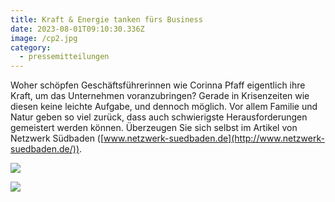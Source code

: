 ```yaml
---
title: Kraft & Energie tanken fürs Business
date: 2023-08-01T09:10:30.336Z
image: /cp2.jpg
category:
  - pressemitteilungen
---
```

Woher schöpfen Geschäftsführerinnen wie Corinna Pfaff eigentlich ihre Kraft, um das Unternehmen voranzubringen? Gerade in Krisenzeiten wie diesen keine leichte Aufgabe, und dennoch möglich. Vor allem Familie und Natur geben so viel zurück, dass auch schwierigste Herausforderungen gemeistert werden können. Überzeugen Sie sich selbst im Artikel von Netzwerk Südbaden ([www.netzwerk-suedbaden.de](http://www.netzwerk-suedbaden.de/)).

![](/2021-08-25-2-1-721x1024.png)

![](/2021-08-25-3-719x1024.png)